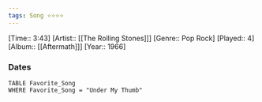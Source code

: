 ```yaml
---
tags: Song ⭐⭐⭐⭐ 
---
```

[Time:: 3:43]
[Artist:: [[The Rolling Stones]]]
[Genre:: Pop Rock]
[Played:: 4]
[Album:: [[Aftermath]]]
[Year:: 1966]
### Dates
````dataview
TABLE Favorite_Song
WHERE Favorite_Song = "Under My Thumb"
````